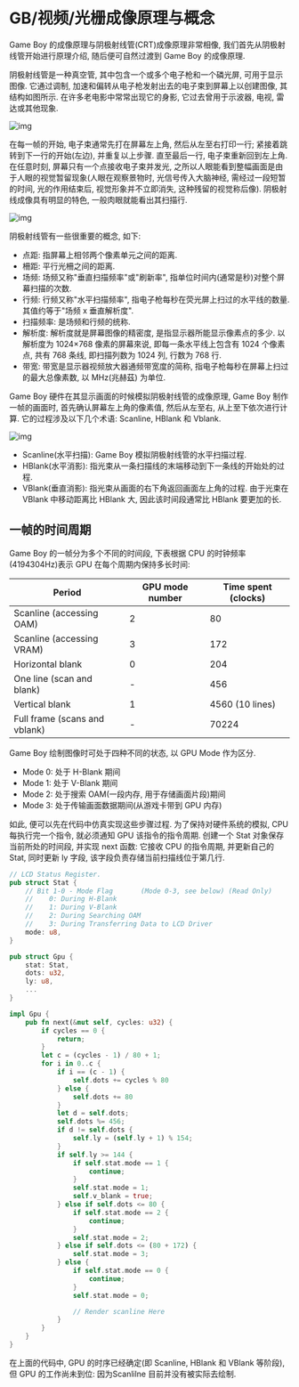 # GB/视频/光栅成像原理与概念

Game Boy 的成像原理与阴极射线管(CRT)成像原理非常相像, 我们首先从阴极射线管开始进行原理介绍, 随后便可自然过渡到 Game Boy 的成像原理.

阴极射线管是一种真空管, 其中包含一个或多个电子枪和一个磷光屏, 可用于显示图像. 它通过调制, 加速和偏转从电子枪发射出去的电子束到屏幕上以创建图像, 其结构如图所示. 在许多老电影中常常出现它的身影, 它过去曾用于示波器, 电视, 雷达或其他现象.

![img](/img/gameboy/video/crt/crt.png)

在每一帧的开始, 电子束通常先打在屏幕左上角, 然后从左至右打印一行; 紧接着跳转到下一行的开始(左边), 并重复以上步骤. 直至最后一行, 电子束重新回到左上角. 在任意时刻, 屏幕只有一个点接收电子束并发光, 之所以人眼能看到整幅画面是由于人眼的视觉暂留现象(人眼在观察景物时, 光信号传入大脑神经, 需经过一段短暂的时间, 光的作用结束后, 视觉形象并不立即消失, 这种残留的视觉称后像). 阴极射线成像具有明显的特色, 一般肉眼就能看出其扫描行.

![img](/img/gameboy/video/crt/crt_pic.png)

阴极射线管有一些很重要的概念, 如下:

- 点距: 指屏幕上相邻两个像素单元之间的距离.
- 柵距: 平行光柵之间的距离.
- 场频: 场频又称"垂直扫描频率"或"刷新率", 指单位时间内(通常是秒)对整个屏幕扫描的次数.
- 行频: 行频又称"水平扫描频率", 指电子枪每秒在荧光屏上扫过的水平线的数量. 其值约等于"场频 x 垂直解析度".
- 扫描频率: 是场频和行频的统称.
- 解析度: 解析度就是屏幕图像的精密度, 是指显示器所能显示像素点的多少. 以解析度为 1024×768 像素的屏幕來说, 即每一条水平线上包含有 1024 个像素点, 共有 768 条线, 即扫描列数为 1024 列, 行数为 768 行.
- 带宽: 带宽是显示器视频放大器通频带宽度的简称, 指电子枪每秒在屏幕上扫过的最大总像素数, 以 MHz(兆赫茲) 为单位.

Game Boy 硬件在其显示画面的时候模拟阴极射线管的成像原理, Game Boy 制作一帧的画面时, 首先确认屏幕左上角的像素值, 然后从左至右, 从上至下依次进行计算. 它的过程涉及以下几个术语: Scanline, HBlank 和 Vblank.

![img](/img/gameboy/video/crt/scanline.png)

- Scanline(水平扫描): Game Boy 模拟阴极射线管的水平扫描过程.
- HBlank(水平消影): 指光束从一条扫描线的末端移动到下一条线的开始处的过程.
- VBlank(垂直消影): 指光束从画面的右下角返回画面左上角的过程. 由于光束在 VBlank 中移动距离比 HBlank 大, 因此该时间段通常比 HBlank 要更加的长.

## 一帧的时间周期

Game Boy 的一帧分为多个不同的时间段, 下表根据 CPU 的时钟频率(4194304Hz)表示 GPU 在每个周期内保持多长时间:

|            Period             | GPU mode number | Time spent (clocks) |
| ----------------------------- | --------------- | ------------------- |
| Scanline (accessing OAM)      | 2               | 80                  |
| Scanline (accessing VRAM)     | 3               | 172                 |
| Horizontal blank              | 0               | 204                 |
| One line (scan and blank)     | -               | 456                 |
| Vertical blank                | 1               | 4560 (10 lines)     |
| Full frame (scans and vblank) | -               | 70224               |

Game Boy 绘制图像时可处于四种不同的状态, 以 GPU Mode 作为区分.

- Mode 0: 处于 H-Blank 期间
- Mode 1: 处于 V-Blank 期间
- Mode 2: 处于搜索 OAM(一段内存, 用于存储画面片段)期间
- Mode 3: 处于传输画面数据期间(从游戏卡带到 GPU 内存)

如此, 便可以先在代码中仿真实现这些步骤过程. 为了保持对硬件系统的模拟, CPU 每执行完一个指令, 就必须通知 GPU 该指令的指令周期. 创建一个 Stat 对象保存当前所处的时间段, 并实现 next 函数: 它接收 CPU 的指令周期, 并更新自己的 Stat, 同时更新 ly 字段, 该字段负责存储当前扫描线位于第几行.

```rs
// LCD Status Register.
pub struct Stat {
    // Bit 1-0 - Mode Flag       (Mode 0-3, see below) (Read Only)
    //    0: During H-Blank
    //    1: During V-Blank
    //    2: During Searching OAM
    //    3: During Transferring Data to LCD Driver
    mode: u8,
}

pub struct Gpu {
    stat: Stat,
    dots: u32,
    ly: u8,
    ...
}

impl Gpu {
    pub fn next(&mut self, cycles: u32) {
        if cycles == 0 {
            return;
        }
        let c = (cycles - 1) / 80 + 1;
        for i in 0..c {
            if i == (c - 1) {
                self.dots += cycles % 80
            } else {
                self.dots += 80
            }
            let d = self.dots;
            self.dots %= 456;
            if d != self.dots {
                self.ly = (self.ly + 1) % 154;
            }
            if self.ly >= 144 {
                if self.stat.mode == 1 {
                    continue;
                }
                self.stat.mode = 1;
                self.v_blank = true;
            } else if self.dots <= 80 {
                if self.stat.mode == 2 {
                    continue;
                }
                self.stat.mode = 2;
            } else if self.dots <= (80 + 172) {
                self.stat.mode = 3;
            } else {
                if self.stat.mode == 0 {
                    continue;
                }
                self.stat.mode = 0;

                // Render scanline Here
            }
        }
    }
}
```

在上面的代码中, GPU 的时序已经确定(即 Scanline, HBlank 和 VBlank 等阶段), 但 GPU 的工作尚未到位: 因为Scanlilne 目前并没有被实际去绘制.
